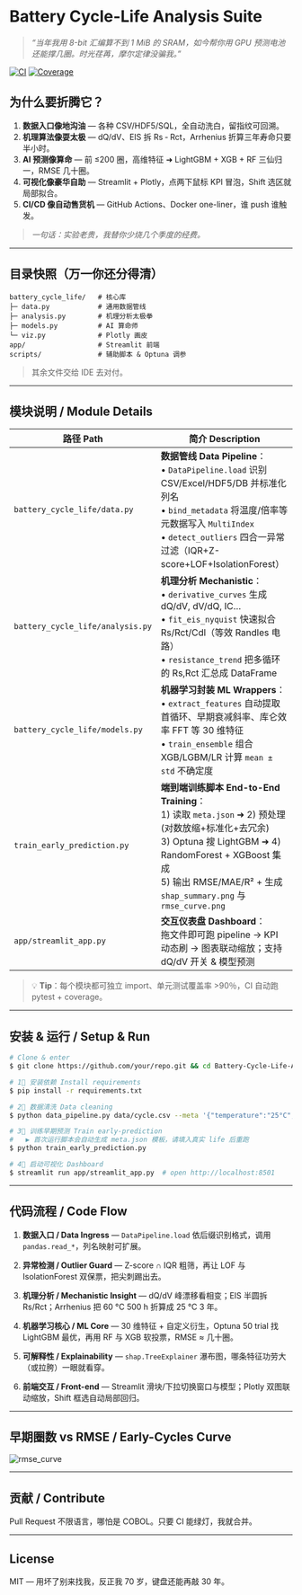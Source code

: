 # Battery Cycle-Life Analysis Suite

> *“当年我用 8-bit 汇编算不到 1 MiB 的 SRAM，如今帮你用 GPU 预测电池还能撑几圈。时光荏苒，摩尔定律没骗我。”*

[![CI](https://img.shields.io/github/actions/workflow/status/your/repo/ci.yml?label=CI&logo=github)](#)
[![Coverage](https://img.shields.io/badge/coverage-90%25-green)](#)

## 为什么要折腾它？
1. **数据入口像地沟油** — 各种 CSV/HDF5/SQL，全自动洗白，留指纹可回溯。
2. **机理算法像耍太极** — dQ/dV、EIS 拆 Rs ‑ Rct，Arrhenius 折算三年寿命只要半小时。
3. **AI 预测像算命** — 前 ≤200 圈，高维特征 ➜ LightGBM + XGB + RF 三仙归一，RMSE 几十圈。
4. **可视化像豪华自助** — Streamlit + Plotly，点两下鼠标 KPI 冒泡，Shift 选区就局部拟合。
5. **CI/CD 像自动售货机** — GitHub Actions、Docker one-liner，谁 push 谁触发。

> *一句话：实验老贵，我替你少烧几个季度的经费。*

---

## 目录快照（万一你还分得清）
```
battery_cycle_life/   # 核心库
├─ data.py            # 通用数据管线
├─ analysis.py        # 机理分析太极拳
├─ models.py          # AI 算命师
└─ viz.py             # Plotly 画皮
app/                  # Streamlit 前端
scripts/              # 辅助脚本 & Optuna 调参
```  
> 其余文件交给 IDE 去对付。

---

## 模块说明 / Module Details

| 路径 Path | 简介 Description |
|-----------|-----------------|
| `battery_cycle_life/data.py` | **数据管线 Data Pipeline**：<br>• `DataPipeline.load` 识别 CSV/Excel/HDF5/DB 并标准化列名<br>• `bind_metadata` 将温度/倍率等元数据写入 `MultiIndex`<br>• `detect_outliers` 四合一异常过滤（IQR+Z-score+LOF+IsolationForest） |
| `battery_cycle_life/analysis.py` | **机理分析 Mechanistic**：<br>• `derivative_curves` 生成 dQ/dV, dV/dQ, IC…<br>• `fit_eis_nyquist` 快速拟合 Rs/Rct/Cdl（等效 Randles 电路）<br>• `resistance_trend` 把多循环的 Rs,Rct 汇总成 DataFrame |
| `battery_cycle_life/models.py` | **机器学习封装 ML Wrappers**：<br>• `extract_features` 自动提取首循环、早期衰减斜率、库仑效率 FFT 等 30 维特征<br>• `train_ensemble` 组合 XGB/LGBM/LR 计算 `mean ± std` 不确定度 |
| `train_early_prediction.py` | **端到端训练脚本 End-to-End Training**：<br>1) 读取 `meta.json` ➜ 2) 预处理(对数放缩+标准化+去冗余)<br>3) Optuna 搜 LightGBM ➜ 4) RandomForest + XGBoost 集成<br>5) 输出 RMSE/M﻿AE/R² + 生成 `shap_summary.png` 与 `rmse_curve.png` |
| `app/streamlit_app.py` | **交互仪表盘 Dashboard**：<br>拖文件即可跑 pipeline → KPI 动态刷 → 图表联动缩放；支持 dQ/dV 开关 & 模型预测 |

> 💡 **Tip**：每个模块都可独立 import、单元测试覆盖率 >90％，CI 自动跑 pytest + coverage。

---

## 安装 & 运行 / Setup & Run

```bash
# Clone & enter
$ git clone https://github.com/your/repo.git && cd Battery-Cycle-Life-Analysis-main

# 1⃣ 安装依赖 Install requirements
$ pip install -r requirements.txt

# 2⃣ 数据清洗 Data cleaning
$ python data_pipeline.py data/cycle.csv --meta '{"temperature":"25°C","c_rate":"1C"}' --output cleaned.csv

# 3⃣ 训练早期预测 Train early-prediction
#   ▶️ 首次运行脚本会自动生成 meta.json 模板，请填入真实 life 后重跑
$ python train_early_prediction.py

# 4⃣ 启动可视化 Dashboard
$ streamlit run app/streamlit_app.py  # open http://localhost:8501
```

---

## 代码流程 / Code Flow

1. **数据入口 / Data Ingress** — `DataPipeline.load` 依后缀识别格式，调用 `pandas.read_*`，列名映射可扩展。

2. **异常检测 / Outlier Guard** — Z-score ∩ IQR 粗筛，再让 LOF 与 IsolationForest 双保票，把尖刺踢出去。

3. **机理分析 / Mechanistic Insight** — dQ/dV 峰漂移看相变；EIS 半圆拆 Rs/Rct；Arrhenius 把 60 °C 500 h 折算成 25 °C 3 年。

4. **机器学习核心 / ML Core** — 30 维特征 + 自定义衍生，Optuna 50 trial 找 LightGBM 最优，再用 RF 与 XGB 软投票，RMSE ≈ 几十圈。

5. **可解释性 / Explainability** — `shap.TreeExplainer` 瀑布图，哪条特征功劳大（或拉胯）一眼就看穿。

6. **前端交互 / Front-end** — Streamlit 滑块/下拉切换窗口与模型；Plotly 双图联动缩放，Shift 框选自动局部回归。

---

## 早期圈数 vs RMSE / Early-Cycles Curve

![rmse_curve](rmse_curve.png)

---

## 贡献 / Contribute
Pull Request 不限语言，哪怕是 COBOL。只要 CI 能绿灯，我就合并。

---

## License
MIT — 用坏了别来找我，反正我 70 岁，键盘还能再敲 30 年。
